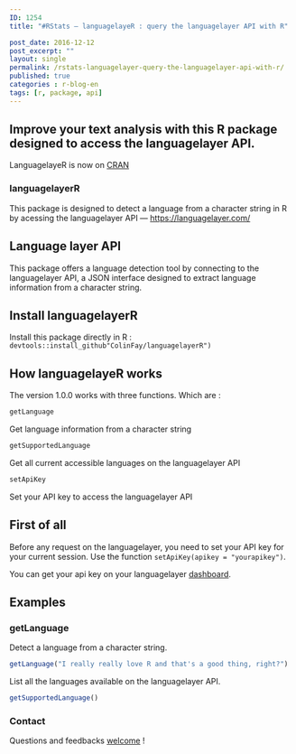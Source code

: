 ```yaml
---
ID: 1254
title: "#RStats — languagelayeR : query the languagelayer API with R"

post_date: 2016-12-12
post_excerpt: ""
layout: single
permalink: /rstats-languagelayer-query-the-languagelayer-api-with-r/
published: true
categories : r-blog-en
tags: [r, package, api]
---
```

## Improve your text analysis with this R package designed to access the languagelayer API.
LanguagelayeR is now on <a href="https://cran.r-project.org/package=languagelayeR">CRAN</a>

### languagelayerR
This package is designed to detect a language from a character string in R by acessing the languagelayer API — <a href="https://languagelayer.com/">https://languagelayer.com/</a>

## Language layer API
This package offers a language detection tool by connecting to the languagelayer API, a JSON interface designed to extract language information from a character string.

## Install languagelayerR
Install this package directly in R : `devtools::install_github"ColinFay/languagelayerR")`
## How languagelayeR works
The version 1.0.0 works with three functions. Which are :

```r 
getLanguage
``` 

Get language information from a character string

```r 
getSupportedLanguage
``` 

Get all current accessible languages on the languagelayer API

```r 
setApiKey
``` 
Set your API key to access the languagelayer API

## First of all
Before any request on the languagelayer, you need to set your API key for your current session. Use the function `setApiKey(apikey = "yourapikey")`.

You can get your api key on your languagelayer <a href="https://languagelayer.com/dashboard">dashboard</a>.

## Examples
### getLanguage
Detect a language from a character string.

```r
getLanguage("I really really love R and that's a good thing, right?")
```

List all the languages available on the languagelayer API.
```r
getSupportedLanguage()
```
### Contact

Questions and feedbacks <a href="mailto:contact@colinfay.me">welcome</a> !
&nbsp;






